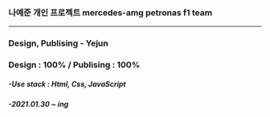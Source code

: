 ﻿ ### 나예준 개인 프로젝트 mercedes-amg petronas f1 team
  ------------------------------------------------------
 <h3> Design, Publising - Yejun</h3>
<h3> Design : 100% / Publising : 100%</h3>
<h5>-Use stack : Html, Css, JavaScript</h5>
<h5>-2021.01.30 ~ ing</h5>
